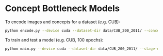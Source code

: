 # Concept Bottleneck Models

To encode images and concepts for a dataset (e.g. CUB):
```bash
python encode.py --device cuda --dataset-dir data/CUB_200_2011/ --concept-dir data/lm4cv/cub_attributes.txt
```

To train and test a model (e.g. CUB, 100 epochs):
```bash
python main.py --device cuda --dataset-dir data/CUB_200_2011/ --stage-one-epoch 100
```
